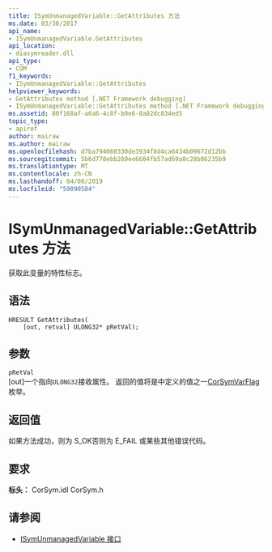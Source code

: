 ```yaml
---
title: ISymUnmanagedVariable::GetAttributes 方法
ms.date: 03/30/2017
api_name:
- ISymUnmanagedVariable.GetAttributes
api_location:
- diasymreader.dll
api_type:
- COM
f1_keywords:
- ISymUnmanagedVariable::GetAttributes
helpviewer_keywords:
- GetAttributes method [.NET Framework debugging]
- ISymUnmanagedVariable::GetAttributes method [.NET Framework debugging]
ms.assetid: 80f168af-a6a6-4c8f-b9e6-8a82dc834ed5
topic_type:
- apiref
author: mairaw
ms.author: mairaw
ms.openlocfilehash: d7ba794060330de3934f8d4ca6434b09672d12bb
ms.sourcegitcommit: 5b6d778ebb269ee6684fb57ad69a8c28b06235b9
ms.translationtype: MT
ms.contentlocale: zh-CN
ms.lasthandoff: 04/08/2019
ms.locfileid: "59090584"
---
```

# <a name="isymunmanagedvariablegetattributes-method"></a>ISymUnmanagedVariable::GetAttributes 方法
获取此变量的特性标志。  
  
## <a name="syntax"></a>语法  
  
```  
HRESULT GetAttributes(  
    [out, retval] ULONG32* pRetVal);  
```  
  
## <a name="parameters"></a>参数  
 `pRetVal`  
 [out]一个指向`ULONG32`接收属性。 返回的值将是中定义的值之一[CorSymVarFlag](../../../../docs/framework/unmanaged-api/diagnostics/corsymvarflag-enumeration.md)枚举。  
  
## <a name="return-value"></a>返回值  
 如果方法成功，则为 S_OK否则为 E_FAIL 或某些其他错误代码。  
  
## <a name="requirements"></a>要求  
 **标头：** CorSym.idl CorSym.h  
  
## <a name="see-also"></a>请参阅

- [ISymUnmanagedVariable 接口](../../../../docs/framework/unmanaged-api/diagnostics/isymunmanagedvariable-interface.md)
